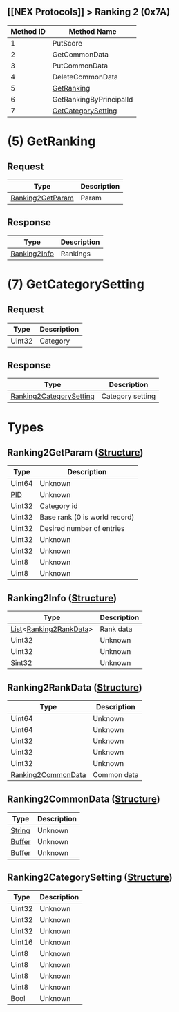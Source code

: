 ## [[NEX Protocols]] > Ranking 2 (0x7A)

| Method ID | Method Name |
| --- | --- |
| 1 | PutScore |
| 2 | GetCommonData |
| 3 | PutCommonData |
| 4 | DeleteCommonData |
| 5 | [GetRanking](#5-getranking) |
| 6 | GetRankingByPrincipalId |
| 7 | [GetCategorySetting](#7-getcategorysetting) |

# (5) GetRanking
## Request
| Type | Description |
| --- | --- |
| [Ranking2GetParam](#ranking2getparam-structure) | Param |

## Response
| Type | Description |
| --- | --- |
| [Ranking2Info](#ranking2info) | Rankings |

# (7) GetCategorySetting
## Request
| Type | Description |
| --- | --- |
| Uint32 | Category |

## Response
| Type | Description |
| --- | --- |
| [Ranking2CategorySetting](#ranking2categorysetting-structure) | Category setting |

# Types
## Ranking2GetParam ([Structure])
| Type | Description |
| --- | --- |
| Uint64 | Unknown |
| [PID] | Unknown |
| Uint32 | Category id |
| Uint32 | Base rank (0 is world record) |
| Uint32 | Desired number of entries |
| Uint32 | Unknown |
| Uint32 | Unknown |
| Uint8 | Unknown |
| Uint8 | Unknown |

## Ranking2Info ([Structure])
| Type | Description |
| --- | --- |
| [List]&lt;[Ranking2RankData](#ranking2rankdata-structure)&gt; | Rank data |
| Uint32 | Unknown |
| Uint32 | Unknown |
| Sint32 | Unknown |

## Ranking2RankData ([Structure])
| Type | Description |
| --- | --- |
| Uint64 | Unknown |
| Uint64 | Unknown |
| Uint32 | Unknown |
| Uint32 | Unknown |
| Uint32 | Unknown |
| [Ranking2CommonData](#ranking2commondata-structure) | Common data |

## Ranking2CommonData ([Structure])
| Type | Description |
| --- | --- |
| [String] | Unknown |
| [Buffer] | Unknown |
| [Buffer] | Unknown |

## Ranking2CategorySetting ([Structure])
| Type | Description |
| --- | --- |
| Uint32 | Unknown |
| Uint32 | Unknown |
| Uint32 | Unknown |
| Uint16 | Unknown |
| Uint8 | Unknown |
| Uint8 | Unknown |
| Uint8 | Unknown |
| Uint8 | Unknown |
| Bool | Unknown |

[Result]: NEX-Common-Types#result
[String]: NEX-Common-Types#string
[Buffer]: NEX-Common-Types#buffer
[qBuffer]: NEX-Common-Types#qbuffer
[List]: NEX-Common-Types#list
[Map]: NEX-Common-Types#map
[DateTime]: NEX-Common-Types#date-time
[Structure]: NEX-Common-Types#structure
[Data]: NEX-Common-Types#any-data-holder
[PID]: NEX-Common-Types#pid
[ResultRange]: NEX-Common-Types#result-range-structure